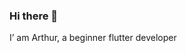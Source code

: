 ### Hi there 👋

I’ am Arthur, a beginner flutter developer

<!-- GitHub Stats -- >

<a href="https://github.com/arthur-kirdiashkin">
  <img align="center" style="margin:0.5rem" src="https://github-readme-stats.vercel.app/api/top-langs/?username=arthur-kirdiashkin&hide=html,css&title_color=ffffff&text_color=c9cacc&icon_color=4AB197&bg_color=1A2B34" />
</a>
<a href="https://github.com/arthur-kirdiashkin">
  <img align="center" style="margin:0.5rem" src="https://github-readme-stats.vercel.app/api?username=arthur-kirdiashkin&show_icons=true&line_height=27&count_private=true&title_color=ffffff&text_color=c9cacc&icon_color=4AB097&bg_color=1A2B34" alt="arthur-kirdiashkin's GitHub Stats" />
</a>
